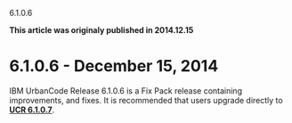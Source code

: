 





6.1.0.6

**This article was originaly published in 2014.12.15**


6.1.0.6 - December 15, 2014
===========================




IBM UrbanCode Release 6.1.0.6 is a Fix Pack release containing improvements, and fixes. It is recommended that users upgrade directly to **[UCR 6.1.0.7](https://www.ibm.com/docs/en/urbancode-releasewhats-new/whats-new-urbancode-release-6-1-0-7/)**.
 






